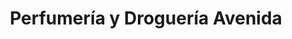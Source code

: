 ---
title: "Perfumería y Droguería Avenida"
url: /medina-del-campo/perfumeria-y-drogueria-avenida/
shop: Blumen
---